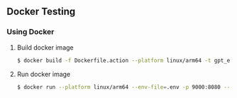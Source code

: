## Docker Testing

### Using Docker

1. Build docker image

   ``` bash
   $ docker build -f Dockerfile.action --platform linux/arm64 -t gpt_engineer_image .
   ```

2. Run docker image

   ```bash
   $ docker run --platform linux/arm64 --env-file=.env -p 9000:8080 --name gpt_container gpt_engineer_image
   ```